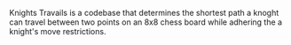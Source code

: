 Knights Travails is a codebase that determines the shortest path a knoght can travel between two points on an 8x8 chess board while adhering the a knight's move restrictions.
